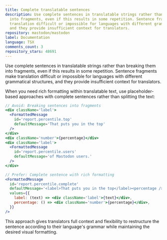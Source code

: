 ```yaml
---
title: Complete translatable sentences
description: Use complete sentences in translatable strings rather than breaking them
  into fragments, even if this results in some repetition. Sentence fragments make
  translation difficult or impossible for languages with different grammatical structures,
  and they provide insufficient context for translators.
repository: mastodon/mastodon
label: Documentation
language: TSX
comments_count: 3
repository_stars: 48691
---
```


Use complete sentences in translatable strings rather than breaking them into fragments, even if this results in some repetition. Sentence fragments make translation difficult or impossible for languages with different grammatical structures, and they provide insufficient context for translators.

When you need rich formatting within translatable text, use placeholder-based approaches with complete sentences rather than splitting the text:

```jsx
// Avoid: Breaking sentences into fragments
<div className='label'>
  <FormattedMessage
    id='report.percentile.top'
    defaultMessage='That puts you in the top'
  />
</div>
<div className='number'>{percentage}</div>
<div className='label'>
  <FormattedMessage
    id='report.percentile.users'
    defaultMessage='of Mastodon users.'
  />
</div>

// Prefer: Complete sentence with rich formatting
<FormattedMessage
  id='report.percentile.complete'
  defaultMessage='<label>That puts you in the top</label><percentage /><label>of Mastodon users.</label>'
  values={{
    label: (text) => <div className='label'>{text}</div>,
    percentage: () => <div className='number'>{percentage}</div>,
  }}
/>
```

This approach gives translators full context and flexibility to restructure the sentence according to their language's grammar while maintaining the desired visual formatting.